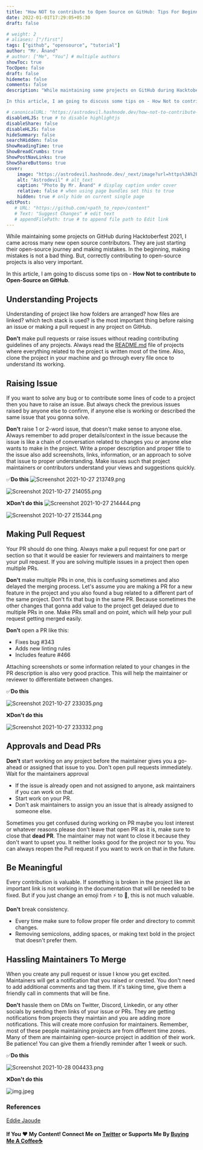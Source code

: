 ```yaml
---
title: "How NOT to contribute to Open Source on GitHub: Tips For Beginners"
date: 2022-01-01T17:29:05+05:30
draft: false

# weight: 2
# aliases: ["/first"]
tags: ["github", "opensource", "tutorial"]
author: "Mr. Ånand"
# author: ["Me", "You"] # multiple authors
showToc: true
TocOpen: false
draft: false
hidemeta: false
comments: false
description: "While maintaining some projects on GitHub during Hacktoberfest 2021, I came across many new open source contributors. They are just starting their open-source journey and making mistakes. In the beginning, making mistakes is not a bad thing. But, correctly contributing to open-source projects is also very important.

In this article, I am going to discuss some tips on - How Not to contribute to Open-Source on GitHub."

# canonicalURL: "https://astrodevil.hashnode.dev/how-not-to-contribute-to-open-source-on-github-tips-for-beginners"
disableHLJS: true # to disable highlightjs
disableShare: false
disableHLJS: false
hideSummary: false
searchHidden: false
ShowReadingTime: true
ShowBreadCrumbs: true
ShowPostNavLinks: true
ShowShareButtons: true
cover:
    image: "https://astrodevil.hashnode.dev/_next/image?url=https%3A%2F%2Fcdn.hashnode.com%2Fres%2Fhashnode%2Fimage%2Fupload%2Fv1635363072116%2FI25s5cwsS.png%3Fw%3D1600%26h%3D840%26fit%3Dcrop%26crop%3Dentropy%26auto%3Dcompress%2Cformat%26format%3Dwebp&w=3840&q=75" # image path/url
    alt: "Astrodevil" # alt text
    caption: "Photo By Mr. Ånand" # display caption under cover
    relative: false # when using page bundles set this to true
    hidden: true # only hide on current single page
editPost:
   # URL: "https://github.com/<path_to_repo>/content"
   # Text: "Suggest Changes" # edit text
   # appendFilePath: true # to append file path to Edit link
---
```


While maintaining some projects on GitHub during Hacktoberfest 2021, I came across many new open source contributors. They are just starting their open-source journey and making mistakes. In the beginning, making mistakes is not a bad thing. But, correctly contributing to open-source projects is also very important.

In this article, I am going to discuss some tips on - **How Not to contribute to Open-Source on GitHub**.

## Understanding Projects
Understanding of project like how folders are arranged? how files are linked? which tech stack is used? is the most important thing before raising an issue or making a pull request in any project on GitHub. 

**Don't** make pull requests or raise issues without reading contributing guidelines of any projects. Always read the [README.md](https://github.com/ZeroOctave/ZeroOctave-Javascript-Projects/blob/main/README.md) file of projects where everything related to the project is written most of the time. Also, clone the project in your machine and go through every file once to understand its working.

## Raising Issue
If you want to solve any bug or to contribute some lines of code to a project then you have to raise an issue. But always check the previous issues raised by anyone else to confirm, if anyone else is working or described the same issue that you gonna solve. 

**Don't** raise 1 or 2-word issue, that doesn't make sense to anyone else. Always remember to add proper details/context in the issue because the issue is like a chain of conversation related to changes you or anyone else wants to make in the project. Write a proper description and proper title to the issue also add screenshots, links, information, or an approach to solve that issue to proper understanding. Make issues such that project maintainers or contributors understand your views and suggestions quickly.

✅**Do this**
![Screenshot 2021-10-27 213749.png](https://cdn.hashnode.com/res/hashnode/image/upload/v1635350929799/bnTb0CZty.png)

![Screenshot 2021-10-27 214055.png](https://cdn.hashnode.com/res/hashnode/image/upload/v1635351083473/vY7qeS-Dt.png)

❌**Don't do this**
![Screenshot 2021-10-27 214444.png](https://cdn.hashnode.com/res/hashnode/image/upload/v1635351300986/61UUlutnr.png)

![Screenshot 2021-10-27 215344.png](https://cdn.hashnode.com/res/hashnode/image/upload/v1635351839443/wPLy9K_fV.png)

## Making Pull Request
Your PR should do one thing. Always make a pull request for one part or section so that it would be easier for reviewers and maintainers to merge your pull request. If you are solving multiple issues in a project then open multiple PRs.

**Don't** make multiple PRs in one, this is confusing sometimes and also delayed the merging process. Let's assume you are making a PR for a new feature in the project and you also found a bug related to a different part of the same project. Don't fix that bug in the same PR. Because sometimes the other changes that gonna add value to the project get delayed due to multiple PRs in one. Make PRs small and on point, which will help your pull request getting merged easily.

**Don’t** open a PR like this:
- Fixes bug #343
- Adds new linting rules
- Includes feature #466

Attaching screenshots or some information related to your changes in the PR description is also very good practice. This will help the maintainer or reviewer to differentiate between changes.

✅**Do this**

![Screenshot 2021-10-27 233035.png](https://cdn.hashnode.com/res/hashnode/image/upload/v1635357710905/HhuZ6VeLi.png)

❌**Don't do this**

![Screenshot 2021-10-27 233332.png](https://cdn.hashnode.com/res/hashnode/image/upload/v1635357822392/sJpdNHose.png)

## Approvals and Dead PRs
**Don't** start working on any project before the maintainer gives you a go-ahead or assigned that issue to you. Don't open pull requests immediately. Wait for the maintainers approval 
- If the issue is already open and not assigned to anyone, ask maintainers if you can work on that.
- Start work on your PR.
- Don't ask maintainers to assign you an issue that is already assigned to someone else.

Sometimes you get confused during working on PR maybe you lost interest or whatever reasons please don't leave that open PR as it is, make sure to close that **dead PR**. The maintainer may not want to close it because they don't want to upset you. It neither looks good for the project nor to you. You can always reopen the Pull request if you want to work on that in the future.

## Be Meaningful
Every contribution is valuable. If something is broken in the project like an important link is not working in the documentation that will be needed to be fixed. But if you just change an emoji from ⚡ to 🚀, this is not much valuable. 

**Don't** break consistency. 
- Every time make sure to follow proper file order and directory to commit changes. 
- Removing semicolons, adding spaces, or making text bold in the project that doesn't prefer them.

## Hassling Maintainers To Merge
When you create any pull request or issue I know you get excited. Maintainers will get a notification that you raised or crested. You don't need to add additional comments and tag them. If it's taking time, give them a friendly call in comments that will be fine.

**Don't** hassle them on DMs on Twitter, Discord, Linkedin, or any other socials by sending them links of your issue or PRs. They are getting notifications from projects they maintain and you are adding more notifications. This will create more confusion for maintainers. Remember, most of these people maintaining projects are from different time zones. Many of them are maintaining open-source project in addition of their work. Be patience! You can give them a friendly reminder after 1 week or such.

✅**Do this**

![Screenshot 2021-10-28 004433.png](https://cdn.hashnode.com/res/hashnode/image/upload/v1635362084267/UWbqUg1jJ.png)

❌**Don't do this**

![img.jpeg](https://cdn.hashnode.com/res/hashnode/image/upload/v1635362312519/6ML0tiARb.jpeg)

### References
[Eddie Jaoude](https://youtu.be/ExFCwFPTsE0)


#### If You ❤️ My Content! Connect Me on  [Twitter](https://mobile.twitter.com/Astrodevil_) or Supports Me By [Buying Me A Coffee☕](https://www.buymeacoffee.com/Astrodevil)








